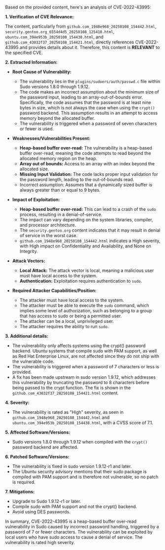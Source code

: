 Based on the provided content, here's an analysis of CVE-2022-43995:

**1. Verification of CVE Relevance:**

The content, particularly from `github.com_1948e968_20250108_154442.html`, `security.gentoo.org_6554d4d5_20250108_125410.html`, `ubuntu.com_394e953b_20250108_154438.html`, and `github.com_43032f37_20250108_154421.html`, directly references CVE-2022-43995 and provides details about it. Therefore, this content is **RELEVANT** to the specified CVE.

**2. Extracted Information:**

*   **Root Cause of Vulnerability:**
    *   The vulnerability lies in the `plugins/sudoers/auth/passwd.c` file within Sudo versions 1.8.0 through 1.9.12.
    *   The code makes an incorrect assumption about the minimum size of the password input, leading to an array-out-of-bounds error. Specifically, the code assumes that the password is at least nine bytes in size, which is not always the case when using the `crypt()` password backend. This assumption results in an attempt to access memory beyond the allocated buffer.
    *   The vulnerability is triggered when a password of seven characters or fewer is used.

*   **Weaknesses/Vulnerabilities Present:**
    *   **Heap-based buffer over-read:**  The vulnerability is a heap-based buffer over-read, meaning the code attempts to read beyond the allocated memory region on the heap.
    *   **Array out of bounds:** Access to an array with an index beyond the allocated size.
    *   **Missing Input Validation:**  The code lacks proper input validation for the password length, leading to the out-of-bounds read.
    *   Incorrect assumption: Assumes that a dynamically sized buffer is always greater than or equal to 9 bytes.

*   **Impact of Exploitation:**
    *   **Heap-based buffer over-read:** This can lead to a crash of the `sudo` process, resulting in a denial-of-service.
    *   The impact can vary depending on the system libraries, compiler, and processor architecture.
    *   The `security.gentoo.org` content indicates that it may result in denial of service in the worst case.
    *   `github.com_1948e968_20250108_154442.html` indicates a High severity, with High impact on Confidentiality and Availability, and None on Integrity.

*   **Attack Vectors:**
    *   **Local Attack:** The attack vector is local, meaning a malicious user must have local access to the system.
    *   **Authentication:** Exploitation requires authentication to `sudo`.

*   **Required Attacker Capabilities/Position:**
    *   The attacker must have local access to the system.
    *   The attacker must be able to execute the `sudo` command, which implies some level of authorization, such as belonging to a group that has access to sudo or being a permitted user.
    *   The attacker can be a local, unprivileged user.
    *   The attacker requires the ability to run `sudo`.

**3. Additional details:**

*   The vulnerability only affects systems using the crypt() password backend. Ubuntu systems that compile sudo with PAM support, as well as Red Hat Enterprise Linux, are not affected since they do not ship with the vulnerable code.
*   The vulnerability is triggered when a password of 7 characters or less is provided.
*   A fix has been made upstream in sudo version 1.9.12, which addresses this vulnerability by truncating the password to 8 characters before being passed to the crypt function. The fix is shown in the `github.com_43032f37_20250108_154421.html` content.

**4. Severity:**

*   The vulnerability is rated as "High" severity, as seen in `github.com_1948e968_20250108_154442.html` and `ubuntu.com_394e953b_20250108_154438.html`, with a CVSS score of 7.1.

**5. Affected Software/Versions:**

*   Sudo versions 1.8.0 through 1.9.12 when compiled with the `crypt()` password backend are affected.

**6. Patched Software/Versions:**

*   The vulnerability is fixed in sudo version 1.9.12-r1 and later.
*   The Ubuntu security advisory mentions that their sudo package is compiled with PAM support and is therefore not vulnerable, so no patch is required.

**7. Mitigations:**
*   Upgrade to Sudo 1.9.12-r1 or later.
*   Compile sudo with PAM support and not the crypt() backend.
*   Avoid using DES passwords.

In summary, CVE-2022-43995 is a heap-based buffer over-read vulnerability in Sudo caused by incorrect password handling, triggered by a password of 7 or fewer characters. The vulnerability can be exploited by local users who have sudo access to cause a denial of service. The vulnerability is rated high severity.